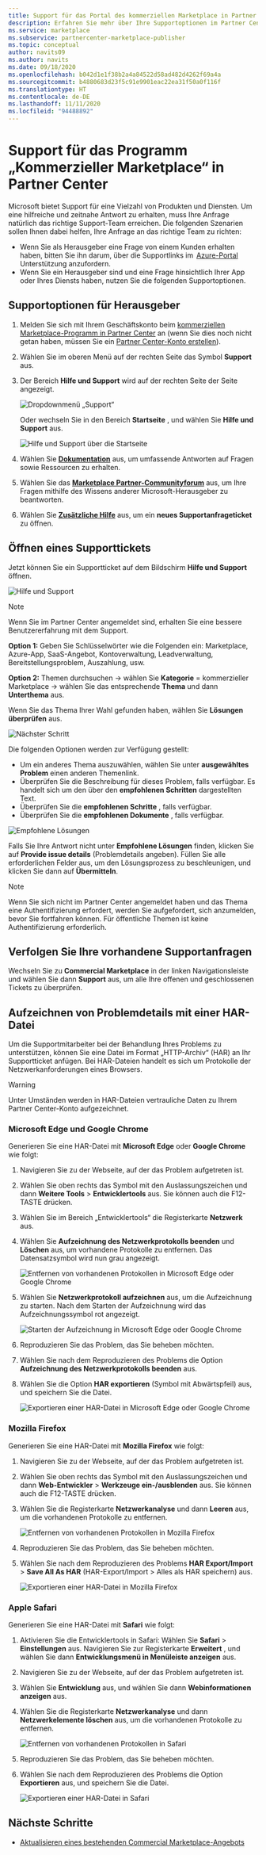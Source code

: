```yaml
---
title: Support für das Portal des kommerziellen Marketplace in Partner Center
description: Erfahren Sie mehr über Ihre Supportoptionen im Partner Center, einschließlich der Möglichkeit, eine Supportanfrage zu stellen.
ms.service: marketplace
ms.subservice: partnercenter-marketplace-publisher
ms.topic: conceptual
author: navits09
ms.author: navits
ms.date: 09/18/2020
ms.openlocfilehash: b042d1e1f38b2a4a84522d58ad482d4262f69a4a
ms.sourcegitcommit: b4880683d23f5c91e9901eac22ea31f50a0f116f
ms.translationtype: HT
ms.contentlocale: de-DE
ms.lasthandoff: 11/11/2020
ms.locfileid: "94488892"
---
```

# <a name="support-for-the-commercial-marketplace-program-in-partner-center"></a>Support für das Programm „Kommerzieller Marketplace“ in Partner Center

Microsoft bietet Support für eine Vielzahl von Produkten und Diensten. Um eine hilfreiche und zeitnahe Antwort zu erhalten, muss Ihre Anfrage natürlich das richtige Support-Team erreichen. Die folgenden Szenarien sollen Ihnen dabei helfen, Ihre Anfrage an das richtige Team zu richten:

- Wenn Sie als Herausgeber eine Frage von einem Kunden erhalten haben, bitten Sie ihn darum, über die Supportlinks im  [Azure-Portal](https://portal.azure.com/) Unterstützung anzufordern.
- Wenn Sie ein Herausgeber sind und eine Frage hinsichtlich Ihrer App oder Ihres Diensts haben, nutzen Sie die folgenden Supportoptionen.

## <a name="support-options-for-publishers"></a>Supportoptionen für Herausgeber

1. Melden Sie sich mit Ihrem Geschäftskonto beim [kommerziellen Marketplace-Programm in Partner Center](https://partner.microsoft.com/dashboard/commercial-marketplace/overview) an (wenn Sie dies noch nicht getan haben, müssen Sie ein [Partner Center-Konto erstellen](partner-center-portal/create-account.md)).

2. Wählen Sie im oberen Menü auf der rechten Seite das Symbol **Support** aus.

3. Der Bereich **Hilfe und Support** wird auf der rechten Seite der Seite angezeigt.

   ![Dropdownmenü „Support“](./media/support/commercial-marketplace-support-pane.png)

    Oder wechseln Sie in den Bereich **Startseite** , und wählen Sie **Hilfe und Support** aus.

   ![Hilfe und Support über die Startseite](./media/support/homepage-help-support.png)

4. Wählen Sie **[Dokumentation](../index.yml)** aus, um umfassende Antworten auf Fragen sowie Ressourcen zu erhalten.

5. Wählen Sie das **[Marketplace Partner-Communityforum](https://www.microsoftpartnercommunity.com/t5/Azure-Marketplace-and-AppSource/bd-p/2222)** aus, um Ihre Fragen mithilfe des Wissens anderer Microsoft-Herausgeber zu beantworten.

6. Wählen Sie **[Zusätzliche Hilfe](https://aka.ms/marketplacepublishersupport)** aus, um ein **neues Supportanfrageticket** zu öffnen.  

## <a name="how-to-open-a-support-ticket"></a>Öffnen eines Supporttickets

Jetzt können Sie ein Supportticket auf dem Bildschirm **Hilfe und Support** öffnen.

![Hilfe und Support](./media/support/help-and-support.png)

>[!Note]
>Wenn Sie im Partner Center angemeldet sind, erhalten Sie eine bessere Benutzererfahrung mit dem Support.

**Option 1:** Geben Sie Schlüsselwörter wie die Folgenden ein: Marketplace, Azure-App, SaaS-Angebot, Kontoverwaltung, Leadverwaltung, Bereitstellungsproblem, Auszahlung, usw.

**Option 2:** Themen durchsuchen -> wählen Sie **Kategorie** = kommerzieller Marketplace -> wählen Sie das entsprechende **Thema** und dann **Unterthema** aus.

Wenn Sie das Thema Ihrer Wahl gefunden haben, wählen Sie **Lösungen überprüfen** aus.

![Nächster Schritt](./media/support/next-step.png)

Die folgenden Optionen werden zur Verfügung gestellt:

- Um ein anderes Thema auszuwählen, wählen Sie unter **ausgewähltes Problem** einen anderen Themenlink.
- Überprüfen Sie die Beschreibung für dieses Problem, falls verfügbar.  Es handelt sich um den über den **empfohlenen Schritten** dargestellten Text.
- Überprüfen Sie die **empfohlenen Schritte** , falls verfügbar.
- Überprüfen Sie die **empfohlenen Dokumente** , falls verfügbar.

![Empfohlene Lösungen](./media/support/recommended-solutions.png)

Falls Sie Ihre Antwort nicht unter **Empfohlene Lösungen** finden, klicken Sie auf **Provide issue details** (Problemdetails angeben). Füllen Sie alle erforderlichen Felder aus, um den Lösungsprozess zu beschleunigen, und klicken Sie dann auf **Übermitteln**.

>[!Note]
>Wenn Sie sich nicht im Partner Center angemeldet haben und das Thema eine Authentifizierung erfordert, werden Sie aufgefordert, sich anzumelden, bevor Sie fortfahren können.  Für öffentliche Themen ist keine Authentifizierung erforderlich.

## <a name="track-your-existing-support-requests"></a>Verfolgen Sie Ihre vorhandene Supportanfragen

Wechseln Sie zu **Commercial Marketplace** in der linken Navigationsleiste und wählen Sie dann **Support** aus, um alle Ihre offenen und geschlossenen Tickets zu überprüfen.

## <a name="record-issue-details-with-a-har-file"></a>Aufzeichnen von Problemdetails mit einer HAR-Datei

Um die Supportmitarbeiter bei der Behandlung Ihres Problems zu unterstützen, können Sie eine Datei im Format „HTTP-Archiv“ (HAR) an Ihr Supportticket anfügen. Bei HAR-Dateien handelt es sich um Protokolle der Netzwerkanforderungen eines Browsers.

> [!WARNING]
> Unter Umständen werden in HAR-Dateien vertrauliche Daten zu Ihrem Partner Center-Konto aufgezeichnet.

### <a name="microsoft-edge-and-google-chrome"></a>Microsoft Edge und Google Chrome

Generieren Sie eine HAR-Datei mit **Microsoft Edge** oder **Google Chrome** wie folgt:

1. Navigieren Sie zu der Webseite, auf der das Problem aufgetreten ist.
2. Wählen Sie oben rechts das Symbol mit den Auslassungszeichen und dann **Weitere Tools** > **Entwicklertools** aus. Sie können auch die F12-TASTE drücken.
3. Wählen Sie im Bereich „Entwicklertools“ die Registerkarte **Netzwerk** aus.
4. Wählen Sie **Aufzeichnung des Netzwerkprotokolls beenden** und **Löschen** aus, um vorhandene Protokolle zu entfernen. Das Datensatzsymbol wird nun grau angezeigt.

    ![Entfernen von vorhandenen Protokollen in Microsoft Edge oder Google Chrome](media/support/chromium-stop-clear-session.png)

5. Wählen Sie **Netzwerkprotokoll aufzeichnen** aus, um die Aufzeichnung zu starten. Nach dem Starten der Aufzeichnung wird das Aufzeichnungssymbol rot angezeigt.

    ![Starten der Aufzeichnung in Microsoft Edge oder Google Chrome](media/support/chromium-start-session.png)

6. Reproduzieren Sie das Problem, das Sie beheben möchten.
7. Wählen Sie nach dem Reproduzieren des Problems die Option **Aufzeichnung des Netzwerkprotokolls beenden** aus.
8. Wählen Sie die Option **HAR exportieren** (Symbol mit Abwärtspfeil) aus, und speichern Sie die Datei.

    ![Exportieren einer HAR-Datei in Microsoft Edge oder Google Chrome](media/support/chromium-network-export-har.png)

### <a name="mozilla-firefox"></a>Mozilla Firefox

Generieren Sie eine HAR-Datei mit **Mozilla Firefox** wie folgt:

1. Navigieren Sie zu der Webseite, auf der das Problem aufgetreten ist.
1. Wählen Sie oben rechts das Symbol mit den Auslassungszeichen und dann **Web-Entwickler** > **Werkzeuge ein-/ausblenden** aus. Sie können auch die F12-TASTE drücken.
1. Wählen Sie die Registerkarte **Netzwerkanalyse** und dann **Leeren** aus, um die vorhandenen Protokolle zu entfernen.

    ![Entfernen von vorhandenen Protokollen in Mozilla Firefox](media/support/firefox-clear-session.png)

1. Reproduzieren Sie das Problem, das Sie beheben möchten.
1. Wählen Sie nach dem Reproduzieren des Problems **HAR Export/Import** > **Save All As HAR** (HAR-Export/Import > Alles als HAR speichern) aus.

    ![Exportieren einer HAR-Datei in Mozilla Firefox](media/support/firefox-network-export-har.png)

### <a name="apple-safari"></a>Apple Safari

Generieren Sie eine HAR-Datei mit **Safari** wie folgt:

1. Aktivieren Sie die Entwicklertools in Safari: Wählen Sie **Safari** > **Einstellungen** aus. Navigieren Sie zur Registerkarte **Erweitert** , und wählen Sie dann **Entwicklungsmenü in Menüleiste anzeigen** aus.
1. Navigieren Sie zu der Webseite, auf der das Problem aufgetreten ist.
1. Wählen Sie **Entwicklung** aus, und wählen Sie dann **Webinformationen anzeigen** aus.
1. Wählen Sie die Registerkarte **Netzwerkanalyse** und dann **Netzwerkelemente löschen** aus, um die vorhandenen Protokolle zu entfernen.

    ![Entfernen von vorhandenen Protokollen in Safari](media/support/safari-clear-session.png)

1. Reproduzieren Sie das Problem, das Sie beheben möchten.
1. Wählen Sie nach dem Reproduzieren des Problems die Option **Exportieren** aus, und speichern Sie die Datei.

    ![Exportieren einer HAR-Datei in Safari](media/support/safari-network-export-har.png)

## <a name="next-steps"></a>Nächste Schritte

- [Aktualisieren eines bestehenden Commercial Marketplace-Angebots](partner-center-portal/update-existing-offer.md)
